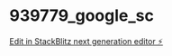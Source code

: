 # 939779_google_sc

[Edit in StackBlitz next generation editor ⚡️](https://stackblitz.com/~/github.com/odeyemi-increase-ayobami/939779_google_sc)